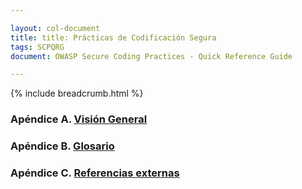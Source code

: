 ```yaml
---

layout: col-document
title: title: Prácticas de Codificación Segura
tags: SCPQRG
document: OWASP Secure Coding Practices - Quick Reference Guide

---
```


{% include breadcrumb.html %}
### Apéndice A. [Visión General](03-overview.md)

### Apéndice B. [Glosario](05-glossary.md)

### Apéndice C. [Referencias externas](07-references.md)
